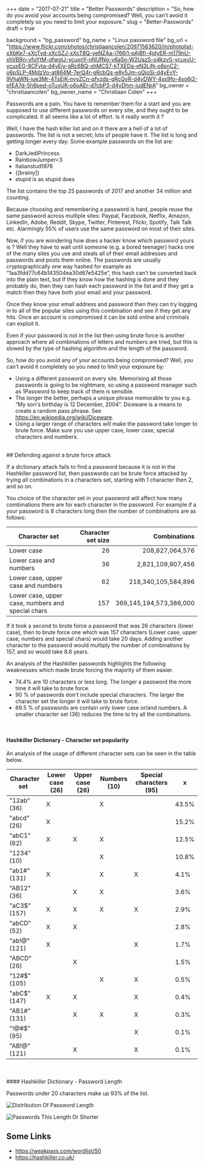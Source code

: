 +++
date = "2017-07-21"
title = "Better Passwords"
description = "So, how do you avoid your accounts being compromised? Well, you can’t avoid it completely so you need to limit your exposure."
slug = "Better-Passwords"
draft = true

background = "bg_password"
bg_name = "Linux password file"
bg_url = "https://www.flickr.com/photos/christiaancolen/20971563620/in/photolist-xXbKe7-xXcTvd-xXcSZJ-xXcT8Q-yeNZAa-j766j1-pAjBfi-4jdyER-m179nU-xhVBRn-yfuYtM-qfwstJ-ycuxnY-nNUfNg-v6a5n-W2UazS-o4kzvS-ycuxvU-ycuxEG-8CFyta-d4yEjy-gRc6BQ-xhMCS7-kTXEDa-eN3LjN-o8snC2-o6pSLP-4MdzVo-at864M-7erQ4r-gRcbQs-e8y5Jm-oQjoSi-d4yEyY-9VhaWN-iue3Mr-4TsEiK-nyvZCn-qfvzds-gRcQyR-d4yDWY-4ss9fo-4so6j2-pfEA7d-5h6ped-oTuvUK-o6oAEr-d7cbP3-d4yDhm-iudENrA"
bg_owner = "christiaancolen"
bg_owner_name = "Christiaan Colen"
+++

Passwords are a pain. You have to remember them for a start and you are supposed to use different passwords on every site, and they ought to be complicated. It all seems like a lot of effort. Is it really worth it ? 

Well, I have the hash killer list and on it there are a hell of a lot of passwords. The list is not a secret; lots of people have it. The list is long and getting longer every day. Some example passwords on the list are:

* DarkJediPrincess
* RainbowJumper<3
* Italianstud1978
* {[brainy]}
* stupid is as stupid does

The list contains the top 25 passwords of 2017 and another 34 million and counting.

Because choosing and remembering a password is hard, people reuse the same password across multiple sites: Paypal, Facebook, Netflix, Amazon, LinkedIn, Adobe, Reddit, Skype, Twitter, Pinterest, Flickr, Spotify, Talk Talk etc. Alarmingly 55% of users use the same password on most of their sites.

Now, if you are wondering how does a hacker know which password yours is ? Well they have to wait until someone (e.g. a bored teenager) hacks one of the many sites you use and steals all of their email addresses and passwords and posts them online. The passwords are usually cryptographically one way hashed for example as “1aa3fdd77c64b143504ea30d67e5425e”, this hash can’t be converted back into the plain text, but If they know how the hashing is done and they probably do, then they can hash each password in the list and if they get a match then they have both your email and your password. 

Once they know your email address and password then they can try logging in to all of the popular sites using this combination and see if they get any hits. Once an account is compromised it can be sold online and criminals can exploit it.

Even if your password is not in the list then using brute force is another approach where all combinations of letters and numbers are tried, but this is slowed by the type of hashing algorithm and the length of the password.

So, how do you avoid any of your accounts being compromised? Well, you can’t avoid it completely so you need to limit your exposure by:

* Using a different password on every site. Memorising all those passwords is going to be nightmare, so using a password manager such as 1Password to keep track of them is sensible. 
* The longer the better, perhaps a unique phrase memorable to you e.g. “My son's birthday is 12 December, 2004”. Diceware is a means to create a random pass phrase. See https://en.wikipedia.org/wiki/Diceware.
* Using a larger range of characters will make the password take longer to brute force. Make sure you use upper case, lower case, special characters and numbers.

<br/>
## Defending against a brute force attack

If a dictionary attack fails to find a password because it is not in the Hashkiller password list, then passwords can be brute force attacked by trying all combinations in a characters set, starting with 1 character then 2, and so on.

You choice of the character set in your password will affect how many combinations there are for each character in the password. For example if a your password is 8 characters long then the number of combinations are as follows:

 Character set | Character set size | Combinations
 --- | ---: |---:
 Lower case | 26 | 208,827,064,576
 Lower case and numbers | 36 | 2,821,109,907,456
 Lower case, upper case and numbers | 62 | 218,340,105,584,896
 Lower case, upper case, numbers and special chars | 157 | 369,145,194,573,386,000

If it took a second to brute force a password that was 26 characters (lower case), then to brute force one which was 157 characters (Lower case, upper case, numbers and special chars) would take 20 days. Adding another character to the password would multiply the number of combinations by 157, and so would take 8.6 years.

An analysis of the Hashkiller passwords highlights the following weaknesses which made brute forcing the majority of them easier.

* 74.4% are 10 characters or less long. The longer a password the more time it will take to brute force.
* 90 % of passwords don't include special characters. The larger the character set the longer it will take to brute force.
* 69.5 % of passwords are contain only lower case or/and numbers. A smaller character set (36) reduces the time to try all the combinations.

<br/>

#### Hashkiller Dictionary - Character set popularity

An analysis of the usage of different character sets can be seen in the table below.

 Character set  &nbsp; | Lower case (26) | Upper case (26) | Numbers (10)	| Special characters (95)  | x
  --- | ---	| --- | ---	| --- | ---
"12ab" (36)|X	|	|X	| | 	43.5%
 "abcd" (26) |X	|	|	| | 	15.2%
 "abC1" (62) |X	|X	|X	| | 	12.5%
 "1234" (10)|	|	|X	| | 	10.8%
 "ab1#" (131)|X	|	|X	|X | 	4.1%
 "AB12" (36)|	|X	|X	| | 	3.6%
 "aC3$" (157) |X	|X	|X	|X | 	2.9%
 "abCD" (52) |X	|X	|	| | 	2.8%
 "ab!@" (121) |X	|	|	|X | 	1.7%
 "ABCD" (26) |	|X	|	| | 	1.5%
 "12#$" (105)|	|	|X	|X | 	0.5%
 "abC$" (147)|X	|X	|	|X | 	0.4%
 "AB1#" (131)|	|X	|X	|X | 	0.3%
 "!@#$" (95)|	|	|	|X | 	0.1%
 "AB!@" (121)|	|X	|	|X | 	0.1%


<br/>
<br/>
#### Hashkiller Dictionary - Password Length

Passwords under 20 characters make up 93% of the list. 

![Distribution Of Password Length](/post/img/DistributionOfPasswordLength.png "Distribution Of Password Length")

![Passwords This Length Or Shorter](/post/img/PasswordsThisLengthOrShorter.png "Passwords This Length Or Shorter")


## Some Links
* https://weakpass.com/wordlist/50
* https://hashkiller.co.uk/
